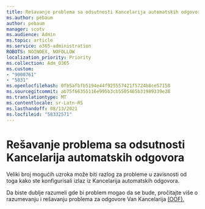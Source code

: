 ```yaml
---
title: Rešavanje problema sa odsutnosti Kancelarija automatskih odgovora
ms.author: pebaum
author: pebaum
manager: scotv
ms.audience: Admin
ms.topic: article
ms.service: o365-administration
ROBOTS: NOINDEX, NOFOLLOW
localization_priority: Priority
ms.collection: Adm_O365
ms.custom:
- "9000761"
- "5831"
ms.openlocfilehash: 0fb5afbfb5194e44f925557421f5724b8ce57158
ms.sourcegitcommit: ab75f66355116e995b3cb5505465b31989339e28
ms.translationtype: MT
ms.contentlocale: sr-Latn-RS
ms.lasthandoff: 08/13/2021
ms.locfileid: "58332571"
---
```

# <a name="troubleshooting-out-of-office-automatic-replies"></a>Rešavanje problema sa odsutnosti Kancelarija automatskih odgovora

Veliki broj mogućih uzroka može biti razlog za probleme u zavisnosti od toga kako ste konfigurisali izlaz iz Kancelarija automatskih odgovora.

Da biste dublje razumeli gde bi problem mogao da se bude, pročitajte više o razumevanju i rešavanju problema za odgovore Van Kancelarija [(OOF).](https://docs.microsoft.com/exchange/troubleshoot/email-delivery/understand-troubleshoot-oof-replies)
